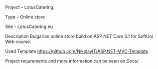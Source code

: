 Project – LotusCatering

Type – Online store

Site - LotusCatering.eu

Description 
Bulgarian online store build on ASP.NET Core 3.1 for SoftUni Web course.

Used Template 
https://github.com/NikolayIT/ASP.NET-MVC-Template

Project requrements and more information can be seen on Docs/

